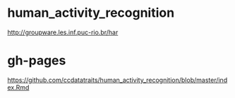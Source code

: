 # human_activity_recognition
http://groupware.les.inf.puc-rio.br/har

# gh-pages
https://github.com/ccdatatraits/human_activity_recognition/blob/master/index.Rmd
